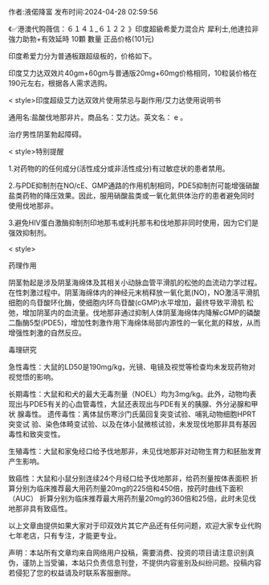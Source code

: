 <p>作者:液偌降富 发布时间:2024-04-28 02:59:56</p>
<p>《✅港澳代购薇信：６１４１_６１２２ 》印度超級希愛力混合片 犀利士,他達拉非 強力助勃+有效延時 10顆 數量 正品价格(101元) </p>
									<p>印度希爱力分为普通板跟超级板的，价格如下。</p><p>印度艾力达双效片40gm+60gm与普通版20mg+60mg价格相同，10粒装价格在190元左右，根据各人需求选购。<b></b></p><p>< style>印度超级艾力达双效片使用禁忌与副作用/艾力达使用说明书</></p><p>通用名:盐酸伐地那非片。商品名：艾力达。英文名： e 。</p><p>治疗男性阴茎勃起障碍。</p><p>< style>特别提醒</></p><p>1.对药物的的任何成分(活性成分或非活性成分)有过敏症状的患者禁用。</p><p>2.与PDE抑制剂在NO/cE、GMP通路的作用机制相同，PDE5抑制剂可能增强硝酸盐类药物的降压效果。因此，服用硝酸盐类或一氧化氮供体治疗的患者避免同时 使用伐地那非。</p><p>3.避免HIV蛋白激酶抑制剂印地那韦或利托那韦和伐地那非同时使用，因为它们是强效抑制剂。</p><p></p><p>< style></></p><p>药理作用</p><p>阴茎勃起是涉及阴茎海绵体及其相关小动脉血管平滑肌的松弛的血流动力学过程。在性刺激过程中。阴茎海绵体内的神经元末梢释放一氧化氮(NO)，NO激活平滑肌细胞的鸟苷酸环化酶，使细胞内环鸟苷酸(cGMP)水平增加，最终导致平滑肌 松弛，增加阴茎内的血流量。伐地那非通过抑制人体阴茎海绵体内降解cGMP的磷酸二酯酶5型(PDE5)，增加性刺激作用下海绵体局部内源性的一氧化氮的释放，从而增强性刺激的自然反应。</p><p>毒理研究</p><p>急性毒性：大鼠的LD50是190mg/kg，光镜、电镜及视觉等检查均未发现药物对视觉悟的影响。</p><p>长期毒性：大鼠和和犬的最大无毒剂量（NOEL）均为3mg/kg。此外，动物均表现出与PDE5有关的心血管毒性，大鼠还表现出与PDE有关的胰腺、外分泌腺和甲状 腺毒性。 遗传毒性：离体鼠伤寒沙门氏菌回复突变试验、哺乳动物细胞HPRT突变试 验、染色体畸变试验、以及在体小鼠微核试验，未发现伐地那非具有基因毒性和致突变性。</p><p>生殖毒性：大鼠和家兔经口给予伐地那非，未见伐地那非对动物生育力和胚胎发育产生影响。</p><p>致癌性：大鼠和小鼠分别连续24个月经口给予伐地那非，给药剂量按体表面积 折算分别为临床推荐最大用药剂量20mg的225倍和450倍，按药时曲线下面积（AUC） 折算分别为临床推荐最大用药剂量20mg的360倍和25倍，此时未见伐地那非具有致癌性。</p><p>以上文章由提供如果大家对于印双效片其它产品还有任何问题，欢迎大家专业代购七年老店，只有专注，才能更专业。</p>				声明：本站所有文章均来自网络用户投稿，需要消费、投资的项目请注意识别真伪，谨防上当受骗，本站只负责信息刊登，不提供内容鉴别及纠纷问题。投稿内容若侵犯了您的权益请及时联系客服删除。				
